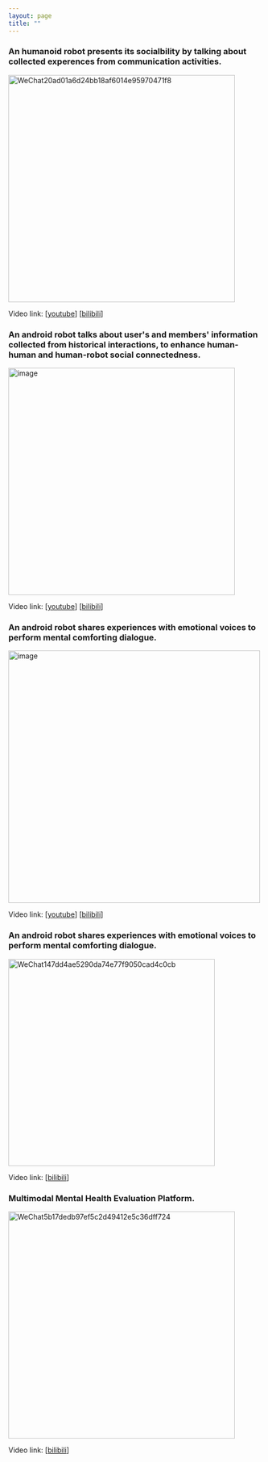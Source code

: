 ```yaml
---
layout: page
title: ""
---
```


### An humanoid robot presents its socialbility by talking about collected experences from communication activities.
<!-- https://user-images.githubusercontent.com/87885251/158506150-e4cff7d3-7486-4066-8275-1d848eaaad04.mp4 -->
<img width="450" alt="WeChat20ad01a6d24bb18af6014e95970471f8" src="https://user-images.githubusercontent.com/87885251/158524343-89193fb1-f4cf-4356-8045-d39968d8ac5f.png">

Video link: [[youtube](https://youtu.be/oREnUIyHi5Y)] [[bilibili](https://www.bilibili.com/video/BV1YT4y1U752?pop_share=1)]


### An android robot talks about user's and members' information collected from historical interactions, to enhance human-human and human-robot social connectedness.
<!-- https://user-images.githubusercontent.com/87885251/158505924-458305be-adee-4007-bfce-d077d45544ce.mp4 -->
<img width="450" alt="image" src="https://user-images.githubusercontent.com/87885251/158524390-2b5e05c5-701d-463f-a9c8-6c1e96087719.png">

Video link: [[youtube](https://youtu.be/nHuJr-Qq4hM)] [[bilibili](https://www.bilibili.com/video/BV1RL4y1T7Ni?pop_share=1)]


### An android robot shares experiences with emotional voices to perform mental comforting dialogue.
<!-- https://user-images.githubusercontent.com/87885251/158506214-27ca7e6c-d679-435b-984d-cc533f642b6e.mp4 -->
<img width="500" alt="image" src="https://user-images.githubusercontent.com/87885251/158524518-b92eae28-bcb7-4a44-bafb-c0b6aa0ae5a4.png">

Video link: [[youtube](https://youtu.be/OCh5eRzIRGs)] [[bilibili](https://www.bilibili.com/video/BV17u411z7Kd?pop_share=1)]

### An android robot shares experiences with emotional voices to perform mental comforting dialogue.

<img width="410" alt="WeChat147dd4ae5290da74e77f9050cad4c0cb" src="https://github.com/user-attachments/assets/48df81ea-986f-4e94-a983-5fbaca2a08b3">

Video link:  [[bilibili](https://b23.tv/R7pj2kQ)]


### Multimodal Mental Health Evaluation Platform.

<img width="450" alt="WeChat5b17dedb97ef5c2d49412e5c36dff724" src="https://github.com/user-attachments/assets/4538fc8c-885a-42f2-814d-54af139bac43">

Video link: [[bilibili](https://www.bilibili.com/video/BV1uTmGYCE8H/?share_source=copy_web&vd_source=2ee7f80c92f780d5e24ef29f76a68c49)]
